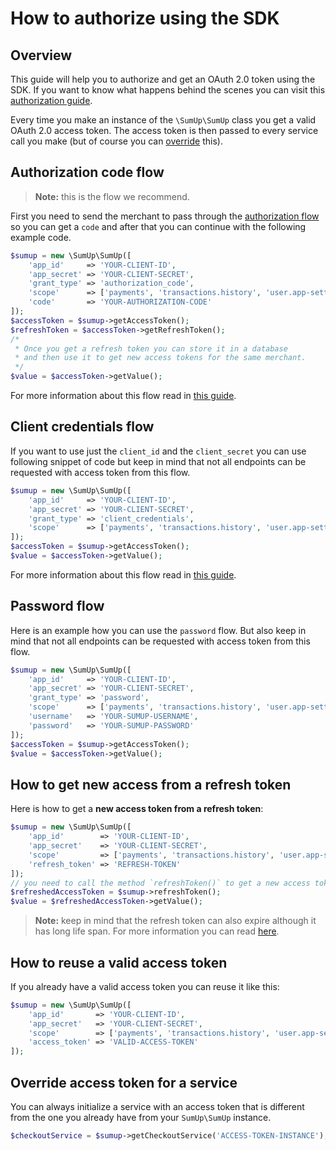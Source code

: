 # How to authorize using the SDK

## Overview

This guide will help you to authorize and get an OAuth 2.0 token using the SDK. If you want to know what happens behind the scenes you can visit this [authorization guide](https://developer.sumup.com/docs/authorization).

Every time you make an instance of the `\SumUp\SumUp` class you get a valid OAuth 2.0 access token. The access token is then passed to every service call you make (but of course you can [override]() this).

## Authorization code flow

> **Note:** this is the flow we recommend.

First you need to send the merchant to pass through the [authorization flow](https://developer.sumup.com/docs/authorization#1-your-application-requests-authorization) so you can get a `code` and after that you can continue with the following example code.

```php
$sumup = new \SumUp\SumUp([
    'app_id'     => 'YOUR-CLIENT-ID',
    'app_secret' => 'YOUR-CLIENT-SECRET',
    'grant_type' => 'authorization_code',
    'scope'      => ['payments', 'transactions.history', 'user.app-settings', 'user.profile_readonly'],
    'code'       => 'YOUR-AUTHORIZATION-CODE'
]);
$accessToken = $sumup->getAccessToken();
$refreshToken = $accessToken->getRefreshToken();
/*
 * Once you get a refresh token you can store it in a database
 * and then use it to get new access tokens for the same merchant.
 */
$value = $accessToken->getValue();
```

For more information about this flow read in [this guide](https://developer.sumup.com/docs/authorization#authorization-code-flow).

## Client credentials flow

If you want to use just the `client_id` and the `client_secret` you can use following snippet of code but keep in mind that not all endpoints can be requested with access token from this flow.

```php
$sumup = new \SumUp\SumUp([
    'app_id'     => 'YOUR-CLIENT-ID',
    'app_secret' => 'YOUR-CLIENT-SECRET',
    'grant_type' => 'client_credentials',
    'scope'      => ['payments', 'transactions.history', 'user.app-settings', 'user.profile_readonly']
]);
$accessToken = $sumup->getAccessToken();
$value = $accessToken->getValue();
```

For more information about this flow read in [this guide](https://developer.sumup.com/docs/authorization#client-credentials-flow).

## Password flow

Here is an example how you can use the `password` flow. But also keep in mind that not all endpoints can be requested with access token from this flow.

```php
$sumup = new \SumUp\SumUp([
    'app_id'     => 'YOUR-CLIENT-ID',
    'app_secret' => 'YOUR-CLIENT-SECRET',
    'grant_type' => 'password',
    'scope'      => ['payments', 'transactions.history', 'user.app-settings', 'user.profile_readonly'],
    'username'   => 'YOUR-SUMUP-USERNAME',
    'password'   => 'YOUR-SUMUP-PASSWORD'
]);
$accessToken = $sumup->getAccessToken();
$value = $accessToken->getValue();
```

## How to get new access from a refresh token

Here is how to get a **new access token from a refresh token**:

```php
$sumup = new \SumUp\SumUp([
    'app_id'        => 'YOUR-CLIENT-ID',
    'app_secret'    => 'YOUR-CLIENT-SECRET',
    'scope'         => ['payments', 'transactions.history', 'user.app-settings', 'user.profile_readonly'],
    'refresh_token' => 'REFRESH-TOKEN'
]);
// you need to call the method `refreshToken()` to get a new access token
$refreshedAccessToken = $sumup->refreshToken();
$value = $refreshedAccessToken->getValue();
```

> **Note:** keep in mind that the refresh token can also expire although it has long life span. For more information you can read [here](https://developer.sumup.com/docs/authorization#6-the-authorization-server-returns-an-access-token).

## How to reuse a valid access token

If you already have a valid access token you can reuse it like this:

```php
$sumup = new \SumUp\SumUp([
    'app_id'       => 'YOUR-CLIENT-ID',
    'app_secret'   => 'YOUR-CLIENT-SECRET',
    'scope'        => ['payments', 'transactions.history', 'user.app-settings', 'user.profile_readonly'],
    'access_token' => 'VALID-ACCESS-TOKEN'
]);
```

## Override access token for a service

You can always initialize a service with an access token that is different from the one you already have from your `SumUp\SumUp` instance.

```php
$checkoutService = $sumup->getCheckoutService('ACCESS-TOKEN-INSTANCE');
```
